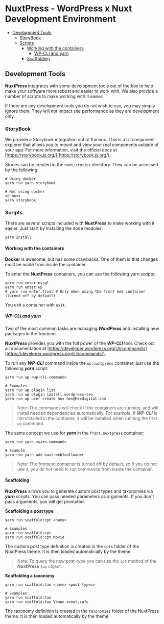 # NuxtPress - WordPress x Nuxt Development Environment

- [Development Tools](#development-tools)
  - [StoryBook](#storybook)
  - [Scripts](#scripts)
    - [Working with the containers](#scripts-containers)
      - [WP-CLI and yarn](#scripts-containers-tools)
    - [Scaffolding](#scripts-scaffolding)

## Development Tools

<a name="development-tools"/>

**NuxtPress** integrates with some development tools out of the box to help make your software more robust and easier
to work with. We also provide a number of scripts to make working with it easier.

If there are any development tools you do not wish to use, you may simply ignore them. They will not impact site
performance as they are development only.

### StoryBook

<a name="storybook"/>

We provide a Storybook integration out of the box. This is a UI component explorer that allows you to mount and view
your real components outside of your app. For more information, visit the official docs at
[https://storybook.js.org/](https://storybook.js.org/).

Stories can be created in the `nuxt/stories` directory. They can be accessed by the following:

    # Using docker
    yarn run yarn storybook

    # Not using docker
    cd nuxt
    yarn storybook

### Scripts

<a name="scripts"/>

There are several scripts included with **NuxtPress** to make working with it easier. Just start by installing the
node modules:

    yarn install

#### Working with the containers

<a name="scripts-containers"/>

**Docker** is awesome, but has some drawbacks. One of them is that changes must be made from inside the container.

To enter the **NuxtPress** containers, you can use the following yarn scripts:

    yarn run enter:mysql
    yarn run enter:wp
    # yarn run enter:front # Only when using the front end container (turned off by default)

You exit a container with `exit`.

##### WP-CLI and yarn

<a name="scripts-containers-tools"/>

Two of the most common tasks are managing **_WordPress_** and installing new packages in the frontend.

**NuxtPress** provides you with the full power of the **_WP-CLI_** tool. Check out all documentation at
[https://developer.wordpress.org/cli/commands/](https://developer.wordpress.org/cli/commands/).

To run any **_WP-CLI_** command inside the `wp.nuxtpress` container, just use the following **_yarn_** script:

    yarn run wp <wp-cli-command>

    # Examples
    yarn run wp plugin list
    yarn run wp plugin install wordpress-seo
    yarn run wp user create hex hex@hexdigital.com

> Note: The commands will check if the containers are running, and will install needed dependencies automatically.
> For example, if **_WP-CLI_** is not installed in the container, it will be installed when running the first `wp` command.

The same concept we use for **_yarn_** in the `front.nuxtpress` container:

    yarn run yarn <yarn-command>

    # Example
    yarn run yarn add nuxt-webfontloader`

> Note: The frontend container is turned off by default, so if you do not use it, you do not need to run commands from
> inside the container.

#### Scaffolding

<a name="scripts-scaffolding"/>

**NuxtPress** allows you to generate custom post types and taxonomies via **_yarn_** scripts. You can pass needed
parameters as arguments. If you don't pass arguments, you will get prompted.

**Scaffolding a post type**

    yarn run scaffold:cpt <name>

    # Examples
    yarn run scaffold:cpt
    yarn run scaffold:cpt Movie

The custom post type definition is created in the `cpts` folder of the NuxtPress theme. It is then loaded automatically
by the theme.

> Note: To query the new post-type you can use the `cpt` method of the **NuxtPress** `$wp` object.

**Scaffolding a taxonomy**

    yarn run scaffold:tax <name> <post-types>

    # Examples:
    yarn run scaffold:tax
    yarn run scaffold:tax Venue event,cafe

The taxonomy definition is created in the `taxonomies` folder of the NuxtPress theme. It is then loaded automatically
by the theme.
